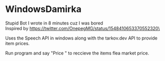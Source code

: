 # WindowsDamirka

Stupid Bot I wrote in 8 minutes cuz I was bored\
Inspired by https://twitter.com/OnepegMG/status/1548410653370552320\

Uses the Speech API in windows along with the tarkov.dev API to provide item prices.

Run program and say "Price <Item>" to reccieve the items flea market price.

